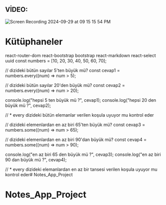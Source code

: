 ## VİDEO: 
![Screen Recording 2024-09-29 at 09 15 15 54 PM](https://github.com/user-attachments/assets/52044b43-a1d3-47f4-818a-086e9be54e02)

# Kütüphaneler
react-router-dom
react-bootstrap
bootstrap
react-markdown
react-select
uuid
const numbers = [10, 20, 30, 40, 50, 60, 70];

// dizideki bütün sayılar 5'ten büyük mü? const cevap1 = numbers.every((num) => num > 5);

// dizideki bütün sayılar 20'den büyük mü? const cevap2 = numbers.every((num) => num > 20);

console.log("hepsi 5 ten büyük mü ?", cevap1); console.log("hepsi 20 den büyük mü ?", cevap2);

// * every dizideki bütün elemanlar verilen koşula uyuyor mu kontrol eder

// dizideki elemenlardan en az biri 65'ten büyük mü? const cevap3 = numbers.some((num) => num > 65);

// dizideki elemenlardan en az biri 90'dan büyük mü? const cevap4 = numbers.some((num) => num > 90);

console.log("en az biri 65 den büyük mü ?", cevap3); console.log("en az biri 90 dan büyük mü ?", cevap4);

// * every dizideki elemanlardan en az bir tansesi verilen koşula uyuyor mu kontrol eder# Notes_App_Project
# Notes_App_Project

